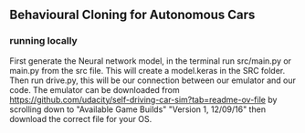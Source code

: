 ## Behavioural Cloning for Autonomous Cars


### running locally
First generate the Neural network model, in the terminal run src/main.py or main.py from the src file. This will create a model.keras in the SRC folder.
Then run drive.py, this will be our connection between our emulator and our code. The emulator can be downloaded from https://github.com/udacity/self-driving-car-sim?tab=readme-ov-file 
by scrolling down to "Available Game Builds" "Version 1, 12/09/16" then download the correct file for your OS. 

